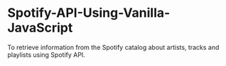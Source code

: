 # Spotify-API-Using-Vanilla-JavaScript
To retrieve information from the Spotify catalog about artists, tracks and playlists using Spotify API.
